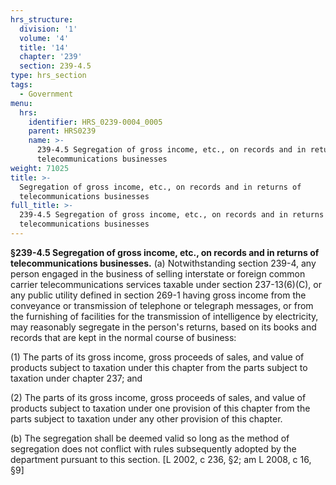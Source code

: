 ```yaml
---
hrs_structure:
  division: '1'
  volume: '4'
  title: '14'
  chapter: '239'
  section: 239-4.5
type: hrs_section
tags:
  - Government
menu:
  hrs:
    identifier: HRS_0239-0004_0005
    parent: HRS0239
    name: >-
      239-4.5 Segregation of gross income, etc., on records and in returns of
      telecommunications businesses
weight: 71025
title: >-
  Segregation of gross income, etc., on records and in returns of
  telecommunications businesses
full_title: >-
  239-4.5 Segregation of gross income, etc., on records and in returns of
  telecommunications businesses
---
```

**§239-4.5 Segregation of gross income, etc., on records and in returns of telecommunications businesses.** (a) Notwithstanding section 239-4, any person engaged in the business of selling interstate or foreign common carrier telecommunications services taxable under section 237-13(6)(C), or any public utility defined in section 269-1 having gross income from the conveyance or transmission of telephone or telegraph messages, or from the furnishing of facilities for the transmission of intelligence by electricity, may reasonably segregate in the person's returns, based on its books and records that are kept in the normal course of business:

(1) The parts of its gross income, gross proceeds of sales, and value of products subject to taxation under this chapter from the parts subject to taxation under chapter 237; and

(2) The parts of its gross income, gross proceeds of sales, and value of products subject to taxation under one provision of this chapter from the parts subject to taxation under any other provision of this chapter.

(b) The segregation shall be deemed valid so long as the method of segregation does not conflict with rules subsequently adopted by the department pursuant to this section. [L 2002, c 236, §2; am L 2008, c 16, §9]
